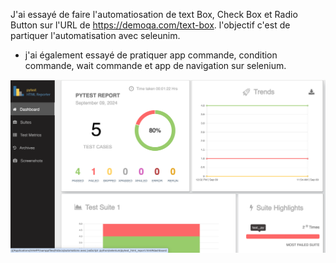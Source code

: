 J'ai essayé de faire l'automatiosation de  text Box, Check Box et Radio Button sur l'URL de https://demoqa.com/text-box. l'objectif c'est de partiquer l'automatisation avec seleunim. 
+ j'ai également essayé de pratiquer app commande, condition commande, wait commande et app de navigation sur selenium. 
  
![Screenshot of a comment on a GitHub issue showing an image, added in the Markdown, of an Octocat smiling and raising a tentacle.](https://github.com/esmailhaidari24/Selenium-et-Pytest/blob/main/Capture%20d%E2%80%99e%CC%81cran%201403-06-19%20a%CC%80%2012.18.51.png)


